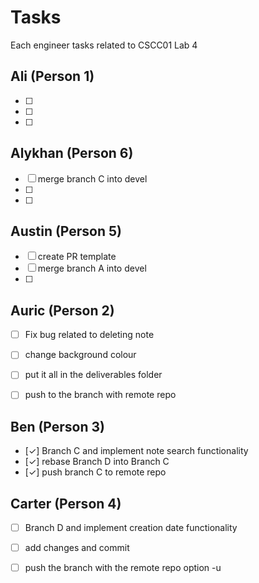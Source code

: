 # Tasks

Each engineer tasks related to CSCC01 Lab 4

## Ali (Person 1)
- [ ] 
- [ ] 
- [ ] 

## Alykhan (Person 6)
- [ ] merge branch C into devel
- [ ] 
- [ ] 

## Austin (Person 5)
- [ ] create PR template 
- [ ] merge branch A into devel
- [ ] 

## Auric (Person 2)
- [ ] Fix bug related to deleting note
- [ ] change background colour
- [ ] put it all in the deliverables folder
- [ ] push to the branch with remote repo


## Ben (Person 3)
- [✓] Branch C and implement note search functionality
- [✓] rebase Branch D into Branch C
- [✓] push branch C to remote repo

## Carter (Person 4)
- [ ] Branch D and implement creation date functionality
- [ ] add changes and commit
- [ ] push the branch with the remote repo option -u

